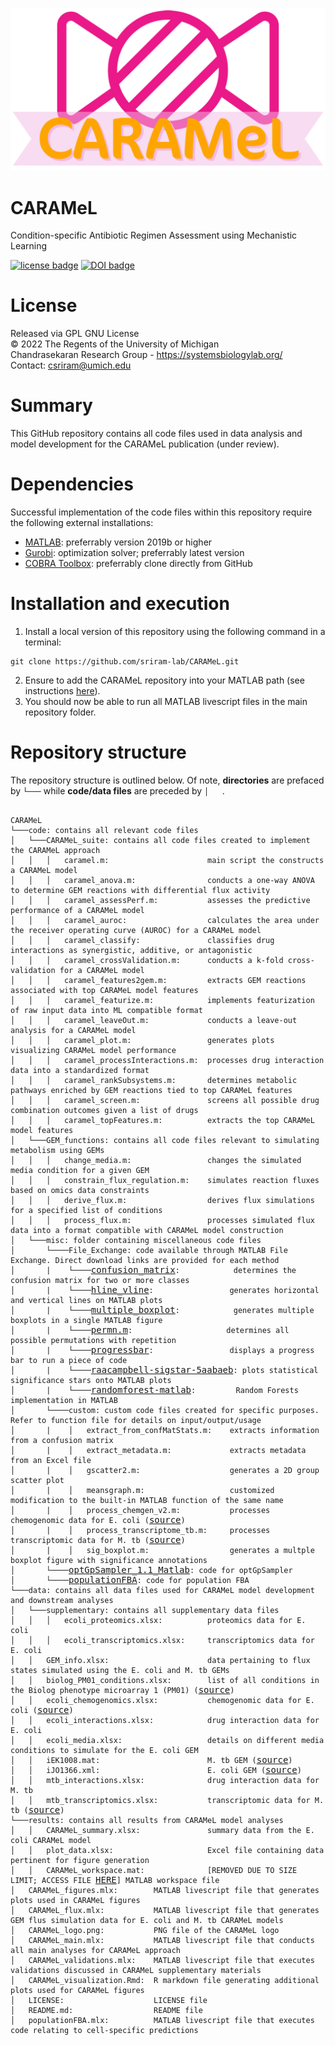 ![alt text](https://github.com/sriram-lab/CARAMeL/blob/master/CARAMeL_logo.png?raw=true)

# CARAMeL
Condition-specific Antibiotic Regimen Assessment using Mechanistic Learning

[![license badge](https://img.shields.io/badge/License-GNU%20GPL-blue)](https://github.com/sriram-lab/CARAMeL/blob/master/LICENSE)
[![DOI badge](https://badgen.net/badge/DOI/10.1101%2F2021.08.03.454957/blue)](https://doi.org/10.1093/pnasnexus/pgac132)

# License
Released via GPL GNU License  
&copy; 2022 The Regents of the University of Michigan  
Chandrasekaran Research Group - https://systemsbiologylab.org/  
Contact: csriram@umich.edu  

# Summary
This GitHub repository contains all code files used in data analysis and model development for the CARAMeL publication (under review). 

# Dependencies
Successful implementation of the code files within this repository require the following external installations: 
- [MATLAB](https://www.mathworks.com/products/matlab.html): preferrably version 2019b or higher
- [Gurobi](https://www.gurobi.com/): optimization solver; preferrably latest version
- [COBRA Toolbox](https://github.com/opencobra/cobratoolbox): preferrably clone directly from GitHub

# Installation and execution 
1. Install a local version of this repository using the following command in a terminal: 
```
git clone https://github.com/sriram-lab/CARAMeL.git
```
2. Ensure to add the CARAMeL repository into your MATLAB path (see instructions [here](https://www.mathworks.com/help/matlab/matlab_env/add-remove-or-reorder-folders-on-the-search-path.html)). 
3. You should now be able to run all MATLAB livescript files in the main repository folder.

# Repository structure
The repository structure is outlined below. Of note, **directories** are prefaced by `└───` while **code/data files** are preceded by `│   `. 
<pre><code>
CARAMeL
└───code: contains all relevant code files
│   └───CARAMeL_suite: contains all code files created to implement the CARAMeL approach
│   │   │   caramel.m:                      main script the constructs a CARAMeL model
│   │   │   caramel_anova.m:                conducts a one-way ANOVA to determine GEM reactions with differential flux activity 
│   │   │   caramel_assessPerf.m:           assesses the predictive performance of a CARAMeL model
│   │   │   caramel_auroc:                  calculates the area under the receiver operating curve (AUROC) for a CARAMeL model 
│   │   │   caramel_classify:               classifies drug interactions as synergistic, additive, or antagonistic
│   │   │   caramel_crossValidation.m:      conducts a k-fold cross-validation for a CARAMeL model
│   │   │   caramel_features2gem.m:         extracts GEM reactions associated with top CARAMeL model features
│   │   │   caramel_featurize.m:            implements featurization of raw input data into ML compatible format
│   │   │   caramel_leaveOut.m:             conducts a leave-out analysis for a CARAMeL model
│   │   │   caramel_plot.m:                 generates plots visualizing CARAMeL model performance
│   │   │   caramel_processInteractions.m:  processes drug interaction data into a standardized format
│   │   │   caramel_rankSubsystems.m:       determines metabolic pathways enriched by GEM reactions tied to top CARAMeL features
│   │   │   caramel_screen.m:               screens all possible drug combination outcomes given a list of drugs
│   │   │   caramel_topFeatures.m:          extracts the top CARAMeL model features 
│   └───GEM_functions: contains all code files relevant to simulating metabolism using GEMs
│   │   │   change_media.m:                 changes the simulated media condition for a given GEM
│   │   │   constrain_flux_regulation.m:    simulates reaction fluxes based on omics data constraints
│   │   │   derive_flux.m:                  derives flux simulations for a specified list of conditions
│   │   │   process_flux.m:                 processes simulated flux data into a format compatible with CARAMeL model construction
│   └───misc: folder containing miscellaneous code files
│       └────File_Exchange: code available through MATLAB File Exchange. Direct download links are provided for each method
│       |    └────</code><a href="https://www.mathworks.com/matlabcentral/fileexchange/60900-multi-class-confusion-matrixl">confusion_matrix</a><code>:            determines the confusion matrix for two or more classes
│       |    └────</code><a href="https://www.mathworks.com/matlabcentral/fileexchange/1039-hline-and-vline">hline_vline</a><code>:                 generates horizontal and vertical lines on MATLAB plots
│       |    └────</code><a href="https://www.mathworks.com/matlabcentral/fileexchange/47233-multiple_boxplot-m">multiple_boxplot</a><code>:            generates multiple boxplots in a single MATLAB figure
│       |    └────</code><a href="https://www.mathworks.com/matlabcentral/fileexchange/7147-permn">permn.m</a><code>:                     determines all possible permutations with repetition
│       |    └────</code><a href="https://www.mathworks.com/matlabcentral/fileexchange/6922-progressbar">progressbar</a><code>:                 displays a progress bar to run a piece of code
│       |    └────</code><a href="https://www.mathworks.com/matlabcentral/fileexchange/6922-progressbar">raacampbell-sigstar-5aabaeb</a><code>: plots statistical significance stars onto MATLAB plots
│       |    └────</code><a href="https://code.google.com/archive/p/randomforest-matlab/">randomforest-matlab</a><code>:         Random Forests implementation in MATLAB
│       └────custom: custom code files created for specific purposes. Refer to function file for details on input/output/usage
│       |    │   extract_from_confMatStats.m:    extracts information from a confusion matrix
│       |    │   extract_metadata.m:             extracts metadata from an Excel file
│       |    │   gscatter2.m:                    generates a 2D group scatter plot
│       |    │   meansgraph.m:                   customized modification to the built-in MATLAB function of the same name
│       |    │   process_chemgen_v2.m:           processes chemogenomic data for E. coli (</code><a href="https://doi.org/10.15252/msb.20156777">source</a><code>)
│       |    │   process_transcriptome_tb.m:     processes transcriptomic data for M. tb (</code><a href="https://doi.org/10.1128/mBio.02627-19">source</a><code>)
│       |    │   sig_boxplot.m:                  generates a multple boxplot figure with significance annotations
│       └────</code><a href="https://pubmed.ncbi.nlm.nih.gov/24551039/">optGpSampler_1.1_Matlab</a><code>: code for optGpSampler
│       └────</code><a href="https://pubmed.ncbi.nlm.nih.gov/23908403/">populationFBA</a><code>: code for population FBA
└───data: contains all data files used for CARAMeL model development and downstream analyses
│   └───supplementary: contains all supplementary data files
│   │   │   ecoli_proteomics.xlsx:          proteomics data for E. coli
│   │   │   ecoli_transcriptomics.xlsx:     transcriptomics data for E. coli
│   │   GEM_info.xlsx:                      data pertaining to flux states simulated using the E. coli and M. tb GEMs
│   │   biolog_PM01_conditions.xlsx:        list of all conditions in the Biolog phenotype microarray 1 (PM01) (</code><a href="https://www.biolog.com/products-portfolio-overview/phenotype-microarrays-for-microbial-cells/">source</a><code>)
│   │   ecoli_chemogenomics.xlsx:           chemogenomic data for E. coli (</code><a href="https://doi.org/10.1016/j.cell.2010.11.052">source</a><code>)
│   │   ecoli_interactions.xlsx:            drug interaction data for E. coli
│   │   ecoli_media.xlsx:                   details on different media conditions to simulate for the E. coli GEM
│   │   iEK1008.mat:                        M. tb GEM (</code><a href="https://doi.org/10.1186/s12918-018-0557-y">source</a><code>)
│   │   iJO1366.xml:                        E. coli GEM (</code><a href="https://dx.doi.org/10.1038%2Fmsb.2011.65">source</a><code>)
│   │   mtb_interactions.xlsx:              drug interaction data for M. tb
│   │   mtb_transcriptomics.xlsx:           transcriptomic data for M. tb (</code><a href="https://doi.org/10.1128/mBio.02627-19">source</a><code>)
└───results: contains all results from CARAMeL model analyses
│   │   CARAMeL_summary.xlsx:               summary data from the E. coli CARAMeL model
│   │   plot_data.xlsx:                     Excel file containing data pertinent for figure generation
│   │   CARAMeL_workspace.mat:              [REMOVED DUE TO SIZE LIMIT; ACCESS FILE </code><a href="https://www.dropbox.com/s/lmd3ejpms4095xw/CARAMeL_workspace.mat?dl=0">HERE</a><code>] MATLAB workspace file
│   CARAMeL_figures.mlx:        MATLAB livescript file that generates plots used in CARAMeL figures
│   CARAMeL_flux.mlx:           MATLAB livescript file that generates GEM flus simulation data for E. coli and M. tb CARAMeL models
│   CARAMeL_logo.png:           PNG file of the CARAMeL logo
│   CARAMeL_main.mlx:           MATLAB livescript file that conducts all main analyses for CARAMeL approach
│   CARAMeL_validations.mlx:    MATLAB livescript file that executes validations discussed in CARAMeL supplementary materials
│   CARAMeL_visualization.Rmd:  R markdown file generating additional plots used for CARAMeL figures
│   LICENSE:                    LICENSE file
│   README.md:                  README file
│   populationFBA.mlx:          MATLAB livescript file that executes code relating to cell-specific predictions
